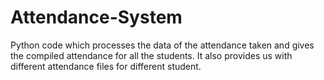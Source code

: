 # Attendance-System
Python code which processes the data of the attendance taken and gives the compiled attendance for all the students. It also provides us with different attendance files for different student.
